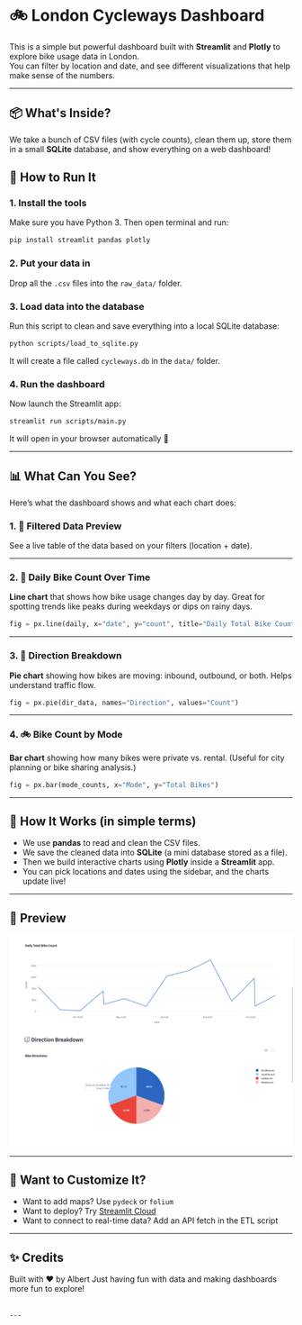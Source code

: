 
# 🚲 London Cycleways Dashboard

This is a simple but powerful dashboard built with **Streamlit** and **Plotly** to explore bike usage data in London.  
You can filter by location and date, and see different visualizations that help make sense of the numbers.

---

## 📦 What's Inside?

We take a bunch of CSV files (with cycle counts), clean them up, store them in a small **SQLite** database, and show everything on a web dashboard!

## 🚀 How to Run It

### 1. Install the tools

Make sure you have Python 3. Then open terminal and run:

```bash
pip install streamlit pandas plotly
````

### 2. Put your data in

Drop all the `.csv` files into the `raw_data/` folder.

### 3. Load data into the database

Run this script to clean and save everything into a local SQLite database:

```bash
python scripts/load_to_sqlite.py
```

It will create a file called `cycleways.db` in the `data/` folder.

### 4. Run the dashboard

Now launch the Streamlit app:

```bash
streamlit run scripts/main.py
```

It will open in your browser automatically 🎉

---

## 📊 What Can You See?

Here’s what the dashboard shows and what each chart does:

### 1. 📄 Filtered Data Preview

See a live table of the data based on your filters (location + date).

---

### 2. 📆 Daily Bike Count Over Time

**Line chart** that shows how bike usage changes day by day.
Great for spotting trends like peaks during weekdays or dips on rainy days.

```python
fig = px.line(daily, x="date", y="count", title="Daily Total Bike Count")
```

---

### 3. 🧭 Direction Breakdown

**Pie chart** showing how bikes are moving: inbound, outbound, or both.
Helps understand traffic flow.

```python
fig = px.pie(dir_data, names="Direction", values="Count")
```

---

### 4. 🚲 Bike Count by Mode

**Bar chart** showing how many bikes were private vs. rental.
(Useful for city planning or bike sharing analysis.)

```python
fig = px.bar(mode_counts, x="Mode", y="Total Bikes")
```

---

## 🧠 How It Works (in simple terms)

* We use **pandas** to read and clean the CSV files.
* We save the cleaned data into **SQLite** (a mini database stored as a file).
* Then we build interactive charts using **Plotly** inside a **Streamlit** app.
* You can pick locations and dates using the sidebar, and the charts update live!

---

## 📸 Preview

![Dashboard Screenshot](Graphics.png)

---

## 🧪 Want to Customize It?

* Want to add maps? Use `pydeck` or `folium`
* Want to deploy? Try [Streamlit Cloud](https://streamlit.io/cloud)
* Want to connect to real-time data? Add an API fetch in the ETL script

---

## ✨ Credits

Built with ❤️ by Albert
Just having fun with data and making dashboards more fun to explore!

```

---

